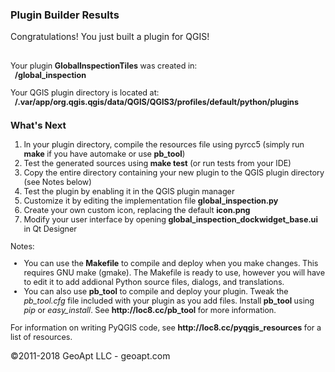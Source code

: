 <html>
<body>
<h3>Plugin Builder Results</h3>

Congratulations! You just built a plugin for QGIS!<br/><br />

<div id='help' style='font-size:.9em;'>
Your plugin <b>GlobalInspectionTiles</b> was created in:<br>
&nbsp;&nbsp;<b><path-dir>/global_inspection</b>
<p>
Your QGIS plugin directory is located at:<br>
&nbsp;&nbsp;<b><path-dir>/.var/app/org.qgis.qgis/data/QGIS/QGIS3/profiles/default/python/plugins</b>
<p>
<h3>What's Next</h3>
<ol>
    <li>In your plugin directory, compile the resources file using pyrcc5 (simply run <b>make</b> if you have automake or use <b>pb_tool</b>)
    <li>Test the generated sources using <b>make test</b> (or run tests from your IDE)
    <li>Copy the entire directory containing your new plugin to the QGIS plugin directory (see Notes below)
    <li>Test the plugin by enabling it in the QGIS plugin manager
    <li>Customize it by editing the implementation file <b>global_inspection.py</b>
    <li>Create your own custom icon, replacing the default <b>icon.png</b>
    <li>Modify your user interface by opening <b>global_inspection_dockwidget_base.ui</b> in Qt Designer
</ol>
Notes:
<ul>
    <li>You can use the <b>Makefile</b> to compile and deploy when you
        make changes. This requires GNU make (gmake). The Makefile is ready to use, however you 
        will have to edit it to add addional Python source files, dialogs, and translations.
    <li>You can also use <b>pb_tool</b> to compile and deploy your plugin. Tweak the <i>pb_tool.cfg</i> file included with your plugin as you add files. Install <b>pb_tool</b> using 
        <i>pip</i> or <i>easy_install</i>. See <b>http://loc8.cc/pb_tool</b> for more information.
</ul>
</div>
<div style='font-size:.9em;'>
<p>
For information on writing PyQGIS code, see <b>http://loc8.cc/pyqgis_resources</b> for a list of resources.
</p>
</div>
<p>
&copy;2011-2018 GeoApt LLC - geoapt.com 
</p>
</body>
</html>
